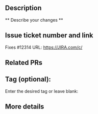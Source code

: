 ## Description

** Describe your changes **


## Issue ticket number and link

Fixes #12314
URL: https://JIRA.com/c/


## Related PRs

## Tag (optional):
Enter the desired tag or leave blank: 


## More details
